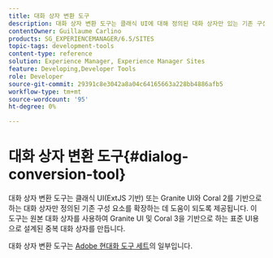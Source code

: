 ```yaml
---
title: 대화 상자 변환 도구
description: 대화 상자 변환 도구는 클래식 UI에 대해 정의된 대화 상자만 있는 기존 구성 요소를 확장하는 데 도움이 됩니다
contentOwner: Guillaume Carlino
products: SG_EXPERIENCEMANAGER/6.5/SITES
topic-tags: development-tools
content-type: reference
solution: Experience Manager, Experience Manager Sites
feature: Developing,Developer Tools
role: Developer
source-git-commit: 29391c8e3042a8a04c64165663a228bb4886afb5
workflow-type: tm+mt
source-wordcount: '95'
ht-degree: 0%

---
```


# 대화 상자 변환 도구{#dialog-conversion-tool}

대화 상자 변환 도구는 클래식 UI(ExtJS 기반) 또는 Granite UI와 Coral 2를 기반으로 하는 대화 상자만 정의된 기존 구성 요소를 확장하는 데 도움이 되도록 제공됩니다. 이 도구는 원본 대화 상자를 사용하여 Granite UI 및 Coral 3을 기반으로 하는 표준 UI용으로 설계된 중복 대화 상자를 만듭니다.

대화 상자 변환 도구는 [Adobe 현대화 도구 세트](modernization-tools.md)의 일부입니다.
